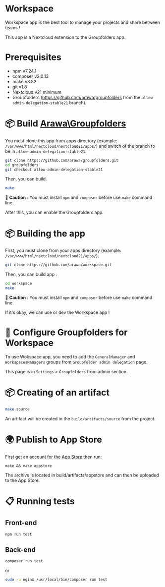 # Workspace

Workspace app is the best tool to manage your projects and share between teams !

This app is a Nextcloud extension to the Groupfolders app.

# Prerequisites

- npm v7.24.1
- composer v2.0.13
- make v3.82
- git v1.8
- Nextcloud v21 minimum
- Groupfolders (https://github.com/arawa/groupfolders from the `allow-admin-delegation-stable21` branch).


# 📦 Build [Arawa\Groupfolders](https://github.com/arawa/groupfolders)

You must clone this app from apps directory (example: `/var/www/html/nextcloud/nextcloud21/apps/`) and switch of the branch to be in `allow-admin-delegation-stable21`.

```bash
git clone https://github.com/arawa/groupfolders.git
cd groupfolders
git checkout allow-admin-delegation-stable21
```

Then, you can build.

```bash
make
```

🚨 **Caution** : You must install `npm` and `composer` before use `make` command line.

After this, you can enable the Groupfolders app.


# 📦 Building the app

First, you must clone from your apps directory (example: `/var/www/html/nextcloud/nextcloud21/apps/`).

```bash
git clone https://github.com/arawa/workspace.git
```

Then, you can build app :

```bash
cd workspace
make
```

🚨 **Caution** : You must install `npm` and `composer` before use `make` command line.

If it's okay, we can use or dev the Workspace app !


# 🔧 Configure Groupfolders for Workspace

To use Wokspace app, you need to add the `GeneralManager` and `WorkspacesManagers` groups from `Groupfolder admin delegation` page.

This page is in `Settings` > `Groupfolders` from admin section.


# 📦 Creating of an artifact

```bash
make source
```

An artifact will be created in the `build/artifacts/source` from the project.


# 🌍 Publish to App Store

First get an account for the [App Store](http://apps.nextcloud.com/) then run:

    make && make appstore

The archive is located in build/artifacts/appstore and can then be uploaded to the App Store.


# 📋 Running tests

## Front-end

```bash
npm run test
```

## Back-end

```bash
composer run test
```

or

```bash
sudo -u nginx /usr/local/bin/composer run test
```
